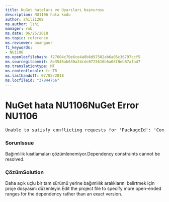 ```yaml
---
title: NuGet hataları ve Uyarıları başvurusu
description: NU1106 hata kodu
author: zhili1208
ms.author: lzhi
manager: rob
ms.date: 06/25/2018
ms.topic: reference
ms.reviewer: anangaur
f1_keywords:
- NU1106
ms.openlocfilehash: f27604c70e6ce4a0b6d97502ab6a05c36797ccf5
ms.sourcegitcommit: 8e3546ab630a24cde8725610b6a68f8eb87afa47
ms.translationtype: MT
ms.contentlocale: tr-TR
ms.lasthandoff: 07/05/2018
ms.locfileid: "37844756"
---
```

# <a name="nuget-error-nu1106"></a><span data-ttu-id="fbe6d-103">NuGet hata NU1106</span><span class="sxs-lookup"><span data-stu-id="fbe6d-103">NuGet Error NU1106</span></span>

<pre>Unable to satisfy conflicting requests for 'PackageId': 'Conflict path' Framework: 'Target graph'</pre>

### <a name="issue"></a><span data-ttu-id="fbe6d-104">Sorun</span><span class="sxs-lookup"><span data-stu-id="fbe6d-104">Issue</span></span>
<span data-ttu-id="fbe6d-105">Bağımlılık kısıtlamaları çözümlenemiyor.</span><span class="sxs-lookup"><span data-stu-id="fbe6d-105">Dependency constraints cannot be resolved.</span></span>

### <a name="solution"></a><span data-ttu-id="fbe6d-106">Çözüm</span><span class="sxs-lookup"><span data-stu-id="fbe6d-106">Solution</span></span>
<span data-ttu-id="fbe6d-107">Daha açık uçlu bir tam sürümü yerine bağımlılık aralıklarını belirtmek için proje dosyasını düzenleyin.</span><span class="sxs-lookup"><span data-stu-id="fbe6d-107">Edit the project file to specify more open-ended ranges for the dependency rather than an exact version.</span></span>